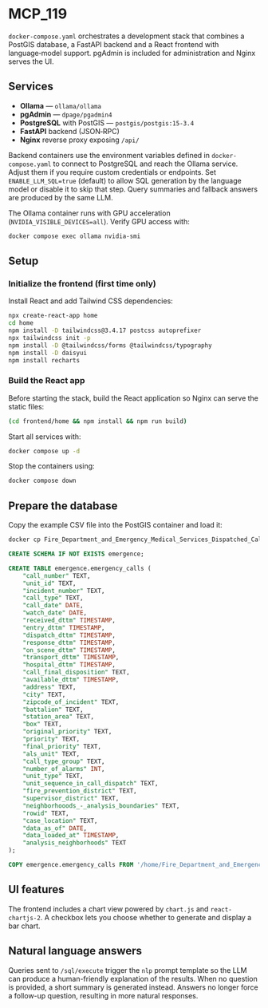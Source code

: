 # MCP_119

`docker-compose.yaml` orchestrates a development stack that combines a PostGIS
database, a FastAPI backend and a React frontend with language‑model support.
pgAdmin is included for administration and Nginx serves the UI.

## Services

- **Ollama** — `ollama/ollama`
- **pgAdmin** — `dpage/pgadmin4`
- **PostgreSQL** with PostGIS — `postgis/postgis:15-3.4`
- **FastAPI** backend (JSON‑RPC)
- **Nginx** reverse proxy exposing `/api/`

Backend containers use the environment variables defined in
`docker-compose.yaml` to connect to PostgreSQL and reach the Ollama service.
Adjust them if you require custom credentials or endpoints. Set
`ENABLE_LLM_SQL=true` (default) to allow SQL generation by the language model or
disable it to skip that step. Query summaries and fallback answers are produced
by the same LLM.

The Ollama container runs with GPU acceleration (`NVIDIA_VISIBLE_DEVICES=all`).
Verify GPU access with:

```bash
docker compose exec ollama nvidia-smi
```

## Setup

### Initialize the frontend (first time only)
Install React and add Tailwind CSS dependencies:

```bash
npx create-react-app home
cd home
npm install -D tailwindcss@3.4.17 postcss autoprefixer
npx tailwindcss init -p
npm install -D @tailwindcss/forms @tailwindcss/typography
npm install -D daisyui
npm install recharts
```

### Build the React app
Before starting the stack, build the React application so Nginx can serve the
static files:

```bash
(cd frontend/home && npm install && npm run build)
```

Start all services with:

```bash
docker compose up -d
```

Stop the containers using:

```bash
docker compose down
```

## Prepare the database

Copy the example CSV file into the PostGIS container and load it:

```bash
docker cp Fire_Department_and_Emergency_Medical_Services_Dispatched_Calls_for_Service_20250512.csv postgis:/home
```

```sql
CREATE SCHEMA IF NOT EXISTS emergence;

CREATE TABLE emergence.emergency_calls (
    "call_number" TEXT,
    "unit_id" TEXT,
    "incident_number" TEXT,
    "call_type" TEXT,
    "call_date" DATE,
    "watch_date" DATE,
    "received_dttm" TIMESTAMP,
    "entry_dttm" TIMESTAMP,
    "dispatch_dttm" TIMESTAMP,
    "response_dttm" TIMESTAMP,
    "on_scene_dttm" TIMESTAMP,
    "transport_dttm" TIMESTAMP,
    "hospital_dttm" TIMESTAMP,
    "call_final_disposition" TEXT,
    "available_dttm" TIMESTAMP,
    "address" TEXT,
    "city" TEXT,
    "zipcode_of_incident" TEXT,
    "battalion" TEXT,
    "station_area" TEXT,
    "box" TEXT,
    "original_priority" TEXT,
    "priority" TEXT,
    "final_priority" TEXT,
    "als_unit" TEXT,
    "call_type_group" TEXT,
    "number_of_alarms" INT,
    "unit_type" TEXT,
    "unit_sequence_in_call_dispatch" TEXT,
    "fire_prevention_district" TEXT,
    "supervisor_district" TEXT,
    "neighborhooods_-_analysis_boundaries" TEXT,
    "rowid" TEXT,
    "case_location" TEXT,
    "data_as_of" DATE,
    "data_loaded_at" TIMESTAMP,
    "analysis_neighborhoods" TEXT
);

COPY emergence.emergency_calls FROM '/home/Fire_Department_and_Emergency_Medical_Services_Dispatched_Calls_for_Service_20250512.csv' WITH (FORMAT csv, HEADER true);
```

## UI features

The frontend includes a chart view powered by `chart.js` and `react-chartjs-2`.
A checkbox lets you choose whether to generate and display a bar chart.

## Natural language answers

Queries sent to `/sql/execute` trigger the `nlp` prompt template so the LLM can
produce a human-friendly explanation of the results. When no question is
provided, a short summary is generated instead. Answers no longer force a
follow-up question, resulting in more natural responses.
